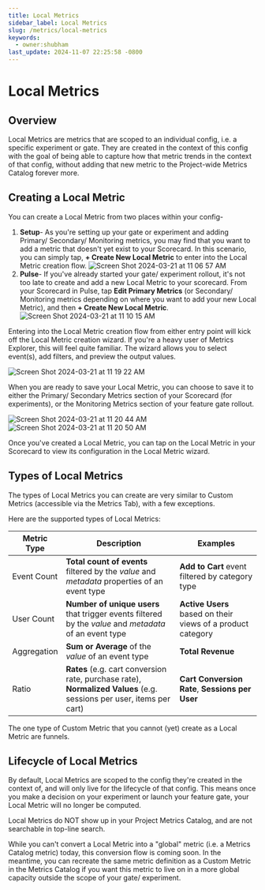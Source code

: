 ```yaml
---
title: Local Metrics 
sidebar_label: Local Metrics 
slug: /metrics/local-metrics
keywords:
  - owner:shubham
last_update: 2024-11-07 22:25:58 -0800
---
```


# Local Metrics

## Overview 
Local Metrics are metrics that are scoped to an individual config, i.e. a specific experiment or gate. They are created in the context of this config with the goal of being able to capture how that metric trends in the context of that config, without adding that new metric to the Project-wide Metrics Catalog forever more. 

## Creating a Local Metric 
You can create a Local Metric from two places within your config- 
1. **Setup**- As you're setting up your gate or experiment and adding Primary/ Secondary/ Monitoring metrics, you may find that you want to add a metric that doesn't yet exist to your Scorecard. In this scenario, you can simply tap, **+ Create New Local Metric** to enter into the Local Metric creation flow.
![Screen Shot 2024-03-21 at 11 06 57 AM](https://github.com/statsig-io/docs/assets/101903926/2a249684-56a9-4c63-b2b2-7870efd89b76)
2. **Pulse**- If you've already started your gate/ experiment rollout, it's not too late to create and add a new Local Metric to your scorecard. From your Scorecard in Pulse, tap **Edit Primary Metrics** (or Secondary/ Monitoring metrics depending on where you want to add your new Local Metric), and then **+ Create New Local Metric**. 
![Screen Shot 2024-03-21 at 11 10 15 AM](https://github.com/statsig-io/docs/assets/101903926/b718c3b7-9696-4af0-bbc5-48fef3cfa1d3)

Entering into the Local Metric creation flow from either entry point will kick off the Local Metric creation wizard. If you're a heavy user of Metrics Explorer, this will feel quite familiar. The wizard allows you to select event(s), add filters, and preview the output values. 

![Screen Shot 2024-03-21 at 11 19 22 AM](https://github.com/statsig-io/docs/assets/101903926/452d9efe-2706-4d47-aee6-48c8f6288e8f)

When you are ready to save your Local Metric, you can choose to save it to either the Primary/ Secondary Metrics section of your Scorecard (for experiments), or the Monitoring Metrics section of your feature gate rollout.

![Screen Shot 2024-03-21 at 11 20 44 AM](https://github.com/statsig-io/docs/assets/101903926/50bc5742-2f2a-4147-9cb3-70658d6391da)
![Screen Shot 2024-03-21 at 11 20 50 AM](https://github.com/statsig-io/docs/assets/101903926/ae3932df-f81b-4fed-9d23-b2b196ac83bc)

Once you've created a Local Metric, you can tap on the Local Metric in your Scorecard to view its configuration in the Local Metric wizard. 

## Types of Local Metrics
The types of Local Metrics you can create are very similar to Custom Metrics (accessible via the Metrics Tab), with a few exceptions.

Here are the supported types of Local Metrics: 

| Metric Type | Description | Examples |
|-------------|-----------------------|---------|
| Event Count | **Total count of events** filtered by the _value_ and _metadata_ properties of an event type | **Add to Cart** event filtered by category type |
| User Count |  **Number of unique users** that trigger events filtered by the _value_ and _metadata_ of an event type| **Active Users** based on their views of a product category |
| Aggregation       | **Sum or Average** of the _value_ of an event type  | **Total Revenue** |
| Ratio  | **Rates** (e.g. cart conversion rate, purchase rate),  **Normalized Values** (e.g. sessions per user, items per cart) | **Cart Conversion Rate**, **Sessions per User** |

The one type of Custom Metric that you cannot (yet) create as a Local Metric are funnels. 

## Lifecycle of Local Metrics 
By default, Local Metrics are scoped to the config they're created in the context of, and will only live for the lifecycle of that config. This means once you make a decision on your experiment or launch your feature gate, your Local Metric will no longer be computed. 

Local Metrics do NOT show up in your Project Metrics Catalog, and are not searchable in top-line search. 

While you can't convert a Local Metric into a "global" metric (i.e. a Metrics Catalog metric) today, this conversion flow is coming soon. In the meantime, you can recreate the same metric definition as a Custom Metric in the Metrics Catalog if you want this metric to live on in a more global capacity outside the scope of your gate/ experiment. 

